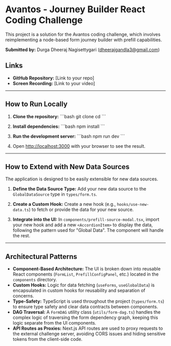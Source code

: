 # Avantos - Journey Builder React Coding Challenge

This project is a solution for the Avantos coding challenge, which involves reimplementing a node-based form journey builder with prefill capabilities.

**Submitted by:** Durga Dheeraj Nagisettygari (dheerajgandla3@gmail.com)

## Links

-   **GitHub Repository:** [Link to your repo]
-   **Screen Recording:** [Link to your video]

---

## How to Run Locally

1.  **Clone the repository:**
    \`\`\`bash
    git clone <your-repo-link>
    cd <repo-name>
    \`\`\`

2.  **Install dependencies:**
    \`\`\`bash
    npm install
    \`\`\`

3.  **Run the development server:**
    \`\`\`bash
    npm run dev
    \`\`\`

4.  Open [http://localhost:3000](http://localhost:3000) with your browser to see the result.

---

## How to Extend with New Data Sources

The application is designed to be easily extensible for new data sources.

1.  **Define the Data Source Type:**
    Add your new data source to the `GlobalDataSource` type in `types/form.ts`.

2.  **Create a Custom Hook:**
    Create a new hook (e.g., `hooks/use-new-data.ts`) to fetch or provide the data for your new source.

3.  **Integrate into the UI:**
    In `components/prefill-source-modal.tsx`, import your new hook and add a new `<AccordionItem>` to display the data, following the pattern used for "Global Data". The component will handle the rest.

---

## Architectural Patterns

-   **Component-Based Architecture:** The UI is broken down into reusable React components (`FormList`, `PrefillConfigPanel`, etc.) located in the `components` directory.
-   **Custom Hooks:** Logic for data fetching (`useForms`, `useGlobalData`) is encapsulated in custom hooks for reusability and separation of concerns.
-   **Type-Safety:** TypeScript is used throughout the project (`types/form.ts`) to ensure type safety and clear data contracts between components.
-   **DAG Traversal:** A `FormDAG` utility class (`utils/form-dag.ts`) handles the complex logic of traversing the form dependency graph, keeping this logic separate from the UI components.
-   **API Routes as Proxies:** Next.js API routes are used to proxy requests to the external challenge server, avoiding CORS issues and hiding sensitive tokens from the client-side code.
